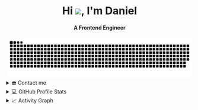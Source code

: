 <div align="center">
<h1 align="center">Hi <img width="35" src="https://github.com/Dahnie/Dahnie/blob/main/resources/img/waving.gif">, I'm Daniel</h1>
<h4 align="center">A Frontend Engineer</h4>
</div>

<div align="center">
  <a href="https://Dahnie.github.io/Dahnie/">
  <img src="https://github.com/1999AZZAR/1999AZZAR/blob/main/resources/img/grid-snake.svg"
       alt="snake" /></a>
</div>

<details>
  <summary>☎️ Contact me</summary>
<div>
  <samp>
    <h2 align="center">😎 You can reach me via:</h2>
    <p align="center">
      <br/>
      <a href="https://www.linkedin.com/in/daniel-adeneye-07/" target="blank"><img align="center"
         src="https://img.shields.io/badge/linkedin-%231DA1F2.svg?style=for-the-badge&logo=linkedin&logoColor=white"
         alt="Daniel" height="30"/></a>
      <a href="https://mailto:adeneyedaniel007@gmail.com" target="blank"><img align="center"
         src="https://img.shields.io/badge/gmail-EA4335.svg?style=for-the-badge&logo=gmail&logoColor=white"
         alt="Daniel" height="30"/></a>
    </p>
  <p align="center">
      <a href="https://twitter.com/sage_dann" target="blank"><img align="center"
         src="https://img.shields.io/badge/twitter-1DA1F2.svg?style=for-the-badge&logo=twitter&logoColor=white"
         alt="Daniel" height="30"/></a>
      <br>
    </p>
  </samp>
</div>
</details>


<details> 
  <summary>💻 GitHub Profile Stats</summary>
  <div>
    <h2 align="center"> 📊 Github stats </h2>
      <br/>
        <p align="center">
          <a href="https://github.com/Dahnie/">
<!--           <img src="https://github-readme-stats.vercel.app/api/top-langs/?username=Dahnie&langs_count=6&theme=gruvbox&layout=compact&hide_border=true" alt="Dahnie :: Top Langs" /></a> -->
        </p>
        <p align="center">
          <a href="https://github.com/Dahnie/">
<!--           <img width="49.5%" src="https://github-readme-stats.vercel.app/api?username=Dahnie&show_icons=true&theme=gruvbox&hide_border=true" /> -->
          <img width="49.5%" src="https://github-readme-streak-stats.herokuapp.com/?user=Dahnie&theme=gruvbox&hide_border=true" />
          </a>
       </p>
     <br>
  </div>    
</details>

<details>
  <summary>📈 Activity Graph</summary>
  <br/>
  <h2 align="center"> My Current Activity </h2>
<a href="https://github.com/ashutosh00710/github-readme-activity-graph"><img alt="Dahnie's Activity Graph" src="https://activity-graph.herokuapp.com/graph/?username=Dahnie&bg_color=000&color=fff&line=00E676&point=fff&hide_border=true" /></a>
</details>

